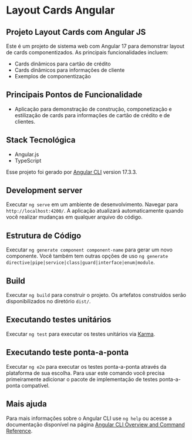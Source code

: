 # Layout Cards Angular

## Projeto Layout Cards com Angular JS

Este é um projeto de sistema web com Angular 17 para demonstrar layout de cards componentizados. As principais funcionalidades incluem:

- Cards dinâmicos para cartão de crédito
- Cards dinâmicos para informações de cliente
- Exemplos de componentização

## Principais Pontos de Funcionalidade
- Aplicação para demonstração de construção, componetização e estilização de cards para informações de cartão de crédito e de clientes.

## Stack Tecnológica
- Angular.js
- TypeScript

Esse projeto foi gerado por [Angular CLI](https://github.com/angular/angular-cli) version 17.3.3.

## Development server

Executar `ng serve` em um ambiente de desenvolvimento. Navegar para `http://localhost:4200/`. A aplicação atualizará automaticamente quando você realizar mudanças em qualquer arquivo do código.

## Estrutura de Código

Executar `ng generate component component-name` para gerar um novo componente. Você também tem outras opções de uso `ng generate directive|pipe|service|class|guard|interface|enum|module`.

## Build

Executar `ng build` para construir o projeto. Os artefatos construídos serão disponibilizados no diretório `dist/`.

## Executando testes unitários

Executar `ng test` para executar os testes unitários via [Karma](https://karma-runner.github.io).

## Executando teste ponta-a-ponta

Executar `ng e2e` para executar os testes ponta-a-ponta através da plataforma de sua escolha. Para usar este comando você precisa primeiramente adicionar o pacote de implementação de testes ponta-a-ponta compatível.

## Mais ajuda

Para mais informações sobre o Angular CLI use `ng help` ou acesse a documentação disponível na página [Angular CLI Overview and Command Reference](https://angular.io/cli).

